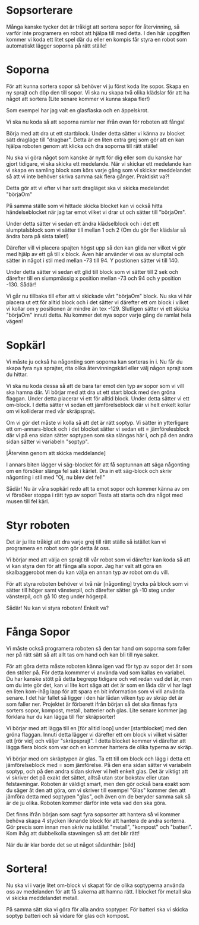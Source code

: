# Sopsorterare 

Många kanske tycker det är tråkigt att sortera sopor för återvinning, så varför inte programera en robot att hjälpa till med detta. I den här uppgiften kommer vi koda ett litet spel där du eller en kompis får styra en robot som automatiskt lägger soporna på rätt ställe!

# Soporna
För att kunna sortera sopor så behöver vi ju först koda lite sopor. Skapa en ny sprajt och döp den till sopor. Vi ska nu skapa två olika klädslar för att ha något att sortera (Lite senare kommer vi kunna skapa fler!)

Som exempel har jag valt en glasflaska och en äppelskrot.

Vi ska nu koda så att soporna ramlar ner ifrån ovan för roboten att fånga! 

Börja med att dra ut ett startblock. Under detta sätter vi känna av blocket sätt dragläge till "dragbar". Detta är en liten extra grej som gör att en kan hjälpa roboten genom att klicka och dra soporna till rätt ställe!

Nu ska vi göra något som kanske är nytt för dig eller som du kanske har gjort tidigare, vi ska skicka ett medelande. När vi skickar ett medelande kan vi skapa en samling block som körs varje gång som vi skickar meddelandet så att vi inte behöver skriva samma sak flera gånger. Praktiskt va?! 

Detta gör att vi efter vi har satt dragläget ska vi skicka medelandet "börjaOm"

På samma ställe som vi hittade skicka blocket kan vi också hitta händelseblocket när jag tar emot vilket vi drar ut och sätter till "börjaOm". 

Under detta sätter vi sedan ett ändra klädselblock och i det ett slumptalsblock som vi sätter till mellan 1 och 2 (Om du gör fler klädslar så ändra bara på sista talet!)

Därefter vill vi placera spajten högst upp så den kan glida ner vilket vi gör med hjälp av ett gå till x block. Även här använder vi oss av slumptal och sätter in något i stil med mellan -73 till 94. Y postionen sätter vi till 140.

Under detta sätter vi sedan ett glid till block som vi sätter till 2 sek och därefter till en slumpmässig x position mellan -73 och 94 och y position -130. Sådär! 

Vi går nu tillbaka till efter att vi skickade vårt "börjaOm" block. Nu ska vi här placera ut ett  för alltid block och i det sätter vi därefter ett om block i vilket vi kollar om y positionen är mindre än tex -129. Slutligen sätter vi ett skicka "börjaOm" innuti detta. Nu kommer det nya sopor varje gång de ramlat hela vägen!




# Sopkärl 
Vi måste ju också ha någonting som soporna kan sorteras in i. Nu får du skapa fyra nya sprajter, rita olika återvinningskärl eller välj någon sprajt som du hittar. 

Vi ska nu koda dessa så att de bara tar emot den typ av sopor som vi vill ska hamna där. Vi börjar med att dra ut ett start block med den gröna flaggan. Under detta placerar vi ett för alltid block. Under detta sätter vi ett om-block. I detta sätter vi sedan ett jämförelseblock där vi helt enkelt kollar om vi kolliderar med vår skräpsprajt. 

Om vi gör det måste vi kolla så att det är rätt soptyp. Vi sätter in ytterligare ett om-annars-block och i det blocket sätter vi sedan ett = jämförelesblock där vi på ena sidan sätter soptypen som ska slängas här i, och på den andra sidan sätter vi variabeln "soptyp". 

[Återvinn genom att skicka meddelande]

I annars biten lägger vi säg-blocket för att få soptunnan att säga någonting om en försöker slänga fel sak i kärlet. Dra in ett säg-block och skriv någonting i stil med "Oj, nu blev det fel!"

Sådär! Nu är våra sopkärl redo att ta emot sopor och kommer känna av om vi försöker stoppa i rätt typ av sopor! Testa att starta och dra något med musen till fel kärl.

# Styr roboten
Det är ju lite tråkigt att dra varje grej till rätt ställe så istället kan vi programera en robot som gör detta åt oss. 

Vi börjar med att välja en sprajt till vår robot som vi därefter kan koda så att vi kan styra den för att fånga alla sopor. Jag har valt att göra en skalbaggerobot men du kan välja en annan typ av robot om du vill. 

För att styra roboten behöver vi två när [någonting] trycks på block 
som vi sätter till höger samt vänsterpil, och därefter sätter gå -10 steg under vänsterpil, och gå 10 steg under högerpil. 

Sådär! Nu kan vi styra roboten! Enkelt va? 

# Fånga Sopor
Vi måste också programera roboten så den tar hand om soporna som faller ner på rätt sätt så att allt tas om hand och kan bli till nya saker. 

För att göra detta måste roboten känna igen vad för typ av sopor det är som den stöter på. För detta kommmer vi använda vad som kallas en variabel. Du har kanske stött på detta begrepp tidigare och vet redan vad det är, men om du inte gör det, kan vi lite kort säga att det är som en låda där vi har lagt en liten kom-ihåg lapp för att spara en bit information som vi vill använda senare. I det här fallet så ligger i den här lådan vilken typ av skräp det är som faller ner. 
Projektet är förberett ifrån början så det ska finnas fyra sorters sopor, kompost, metall, batterier och glas. Lite senare kommer jag förklara hur du kan lägga till fler skräpsorter!

Vi börjar med att lägga till en [för alltid loop] under [startblocket] med den gröna flaggan. Innuti detta lägger vi därefter ett om block vi vilket vi sätter ett [rör vid] och väljer "skräpsprajt". I detta blocket kommer vi därefter att lägga flera block som var och en kommer hantera de olika typerna av skräp.

Vi börjar med om skräptypen är glas. Ta ett till om block och lägg i detta ett jämförelseblock med = som jämförelse. På den ena sidan sätter vi variabeln soptyp, och på den andra sidan skriver vi helt enkelt glas. Det är viktigt att vi skriver det på exakt det sättet, alltså utan stor bokstav eller utan felstavningar. Roboten är väldigt smart, men den gör också bara exakt som du säger åt den att göra, om vi skriver till exempel "Glas" kommer den att jämföra detta med soptypen "glas", och även om de beryder samma sak så är de ju olika. Roboten kommer därför inte veta vad den ska göra. 

Det finns ifrån början som sagt fyra sopsorter att hantera så vi kommer behöva skapa 4 stycken liknande block för att hantera de andra sorterna. Gör precis som innan men skriv nu istället "metall", "kompost" och "batteri". Kom ihåg att dubbelkolla stavningen så att det blir rätt!

När du är klar borde det se ut något sådanthär: [bild]


# Sortera!
Nu ska vi i varje litet om-block vi skapat för de olika soptyperna använda oss av medelanden för att få sakerna att hamna rätt. I blocket för metall ska vi skicka meddelandet metall. 

På samma sätt ska vi göra för alla andra soptyper. För batteri ska vi skicka soptyp batteri och så vidare för glas och kompost.





